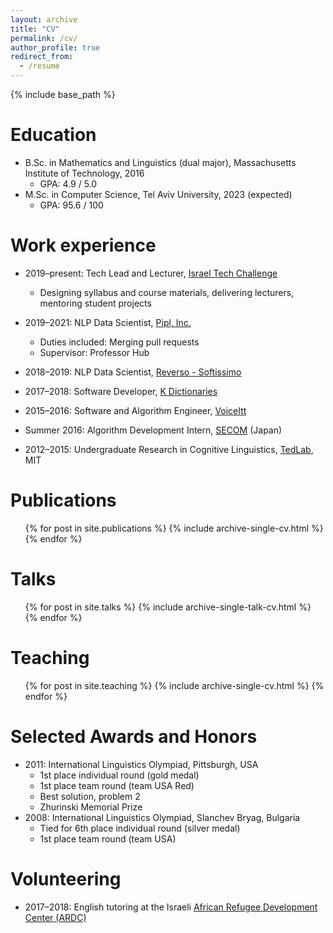 ```yaml
---
layout: archive
title: "CV"
permalink: /cv/
author_profile: true
redirect_from:
  - /resume
---
```


{% include base_path %}

Education
======
* B.Sc. in Mathematics and Linguistics (dual major), Massachusetts Institute of Technology, 2016
  * GPA: 4.9 / 5.0
* M.Sc. in Computer Science, Tel Aviv University, 2023 (expected)
  * GPA: 95.6 / 100

Work experience
======
* 2019–present: Tech Lead and Lecturer, [Israel Tech Challenge](https://www.itc.tech/)
  * Designing syllabus and course materials, delivering lecturers, mentoring student projects

* 2019–2021: NLP Data Scientist, [Pipl, Inc.](https://pipl.com/)
  * Duties included: Merging pull requests
  * Supervisor: Professor Hub

* 2018–2019: NLP Data Scientist, [Reverso - Softissimo](http://reverso.net/)

* 2017–2018: Software Developer, [K Dictionaries](http://kdictionaries.com/)

* 2015–2016: Software and Algorithm Engineer, [VoiceItt](https://voiceitt.com/)

* Summer 2016: Algorithm Development Intern, [SECOM](http://www.secom.co.jp/english/index.html) (Japan)

* 2012–2015: Undergraduate Research in Cognitive Linguistics, [TedLab](http://tedlab.mit.edu/), MIT


Publications
======
  <ul>{% for post in site.publications %}
    {% include archive-single-cv.html %}
  {% endfor %}</ul>
  
Talks
======
  <ul>{% for post in site.talks %}
    {% include archive-single-talk-cv.html %}
  {% endfor %}</ul>
  
Teaching
======
  <ul>{% for post in site.teaching %}
    {% include archive-single-cv.html %}
  {% endfor %}</ul>
  
Selected Awards and Honors
======
* 2011: International Linguistics Olympiad, Pittsburgh, USA
  * 1st place individual round (gold medal)
  * 1st place team round (team USA Red)
  * Best solution, problem 2
  * Zhurinski Memorial Prize
* 2008: International Linguistics Olympiad, Slanchev Bryag, Bulgaria
  * Tied for 6th place individual round (silver medal)
  * 1st place team round (team USA)

Volunteering
======
* 2017–2018: English tutoring at the Israeli [African Refugee Development Center (ARDC)](https://www.ardc-israel.org/)